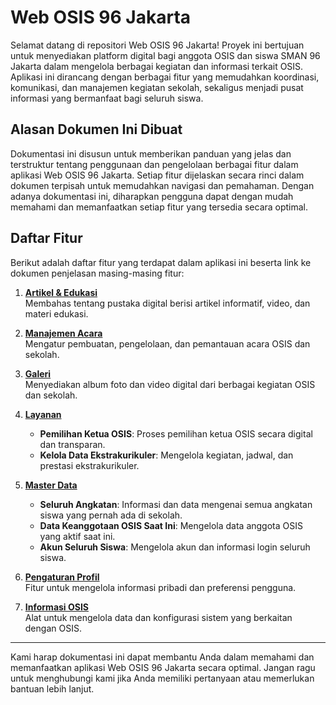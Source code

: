 # Web OSIS 96 Jakarta

Selamat datang di repositori Web OSIS 96 Jakarta! Proyek ini bertujuan untuk menyediakan platform digital bagi anggota OSIS dan siswa SMAN 96 Jakarta dalam mengelola berbagai kegiatan dan informasi terkait OSIS. Aplikasi ini dirancang dengan berbagai fitur yang memudahkan koordinasi, komunikasi, dan manajemen kegiatan sekolah, sekaligus menjadi pusat informasi yang bermanfaat bagi seluruh siswa.

## Alasan Dokumen Ini Dibuat

Dokumentasi ini disusun untuk memberikan panduan yang jelas dan terstruktur tentang penggunaan dan pengelolaan berbagai fitur dalam aplikasi Web OSIS 96 Jakarta. Setiap fitur dijelaskan secara rinci dalam dokumen terpisah untuk memudahkan navigasi dan pemahaman. Dengan adanya dokumentasi ini, diharapkan pengguna dapat dengan mudah memahami dan memanfaatkan setiap fitur yang tersedia secara optimal.

## Daftar Fitur

Berikut adalah daftar fitur yang terdapat dalam aplikasi ini beserta link ke dokumen penjelasan masing-masing fitur:

1. **[Artikel & Edukasi](./Artikel%20&%20Edukasi.md)**  
   Membahas tentang pustaka digital berisi artikel informatif, video, dan materi edukasi.

2. **[Manajemen Acara](./Manajemen%20Acara.md)**  
   Mengatur pembuatan, pengelolaan, dan pemantauan acara OSIS dan sekolah.

3. **[Galeri](./Galei%20OSIS.md)**  
   Menyediakan album foto dan video digital dari berbagai kegiatan OSIS dan sekolah.

4. **[Layanan](./Layanan.md)**

   - **Pemilihan Ketua OSIS**: Proses pemilihan ketua OSIS secara digital dan transparan.
   - **Kelola Data Ekstrakurikuler**: Mengelola kegiatan, jadwal, dan prestasi ekstrakurikuler.

5. **[Master Data](./Master%20Data.md)**

   - **Seluruh Angkatan**: Informasi dan data mengenai semua angkatan siswa yang pernah ada di sekolah.
   - **Data Keanggotaan OSIS Saat Ini**: Mengelola data anggota OSIS yang aktif saat ini.
   - **Akun Seluruh Siswa**: Mengelola akun dan informasi login seluruh siswa.

6. **[Pengaturan Profil](./Pengaturan%20Profil.md)**  
   Fitur untuk mengelola informasi pribadi dan preferensi pengguna.

7. **[Informasi OSIS](./Informasi%20OSIS.md)**  
   Alat untuk mengelola data dan konfigurasi sistem yang berkaitan dengan OSIS.

---

Kami harap dokumentasi ini dapat membantu Anda dalam memahami dan memanfaatkan aplikasi Web OSIS 96 Jakarta secara optimal. Jangan ragu untuk menghubungi kami jika Anda memiliki pertanyaan atau memerlukan bantuan lebih lanjut.

